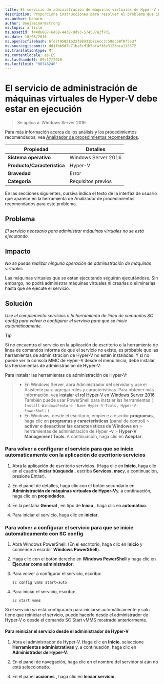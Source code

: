 ```yaml
---
title: El servicio de administración de máquinas virtuales de Hyper-V debe estar en ejecución
description: Proporciona instrucciones para resolver el problema que informa esta regla de Analizador de procedimientos recomendados.
ms.author: benarm
author: BenjaminArmstrong
ms.topic: article
ms.assetid: f44d6887-6458-4438-9d93-574587e3f7d1
ms.date: 10/03/2016
ms.openlocfilehash: 6fe2f95821b23f98931b7cecc3c59dc58f0f5e37
ms.sourcegitcommit: dd1fbb5d7e71ba8cd1b5bfaf38e3123bca115572
ms.translationtype: MT
ms.contentlocale: es-ES
ms.lasthandoff: 09/17/2020
ms.locfileid: "90746240"
---
```

# <a name="the-hyper-v-virtual-machine-management-service-must-be-running"></a>El servicio de administración de máquinas virtuales de Hyper-V debe estar en ejecución

>Se aplica a: Windows Server 2016

Para más información acerca de los análisis y los procedimientos recomendados, vea [Analizador de procedimientos recomendados](https://go.microsoft.com/fwlink/?LinkId=122786).

|Propiedad|Detalles|
|-|-|
|**Sistema operativo**|Windows Server 2016|
|**Producto/Característica**|Hyper-V|
|**Gravedad**|Error|
|**Categoría**|Requisitos previos|

En las secciones siguientes, cursiva indica el texto de la interfaz de usuario que aparece en la herramienta de Analizador de procedimientos recomendados para este problema.

## <a name="issue"></a>Problema

*El servicio necesario para administrar máquinas virtuales no se está ejecutando.*

## <a name="impact"></a>Impacto

*No se puede realizar ninguna operación de administración de máquinas virtuales.*

Las máquinas virtuales que se están ejecutando seguirán ejecutándose. Sin embargo, no podrá administrar máquinas virtuales ni crearlas o eliminarlas hasta que se ejecute el servicio.

## <a name="resolution"></a>Solución

*Use el complemento servicios o la herramienta de línea de comandos SC config para volver a configurar el servicio para que se inicie automáticamente.*

> [!TIP]
> Si no encuentra el servicio en la aplicación de escritorio o la herramienta de línea de comandos informa de que el servicio no existe, es probable que las herramientas de administración de Hyper-V no estén instaladas.
Y si no puede ver la consola MMC de Hyper-V desde el menú Inicio, debe instalar las herramientas de administración de Hyper-V.

Para instalar las herramientas de administración de Hyper-V:
>
> - En Windows Server, abra Administrador del servidor y use el Asistente para agregar roles y características. Para obtener más información, vea [instalar el rol Hyper-V en Windows Server 2016](../get-started/Install-the-Hyper-V-role-on-Windows-Server.md).  También puede usar PowerShell para instalar las herramientas ( `Install-WindowsFeature -Name Hyper-V-Tools, Hyper-V-PowerShell` )
> - En Windows, desde el escritorio, empiece a escribir **programas**, haga clic en **programas y características** (panel de control) > **activar o desactivar las características de Windows en**  >  herramientas de administración de Hyper **-v**  >  **Hyper-V Management Tools**. A continuación, haga clic en **Aceptar**.

### <a name="to-reconfigure-the-service-to-start-automatically-using-the-services-desktop-app"></a>Para volver a configurar el servicio para que se inicie automáticamente con la aplicación de escritorio servicios

1.  Abra la aplicación de escritorio servicios. (Haga clic en **Inicio**, haga clic en el cuadro **Iniciar búsqueda** , escriba **Services. msc**y, a continuación, presione Entrar).

2.  En el panel de detalles, haga clic con el botón secundario en **Administración de máquinas virtuales de Hyper-V**y, a continuación, haga clic en **propiedades**.

3.  En la pestaña **General** , en tipo de **Inicio** , haga clic en **automático**.

4.  Para iniciar el servicio, haga clic en **iniciar**.

### <a name="to-reconfigure-the-service-to-start-automatically-using-sc-config"></a>Para volver a configurar el servicio para que se inicie automáticamente con SC config

1.  Abra Windows PowerShell. (En el escritorio, haga clic en **Inicio** y comience a escribir **Windows PowerShell**).

2.  Haga clic con el botón derecho en **Windows PowerShell** y haga clic en **Ejecutar como administrador**.

3.  Para volver a configurar el servicio, escriba:

    ```
    sc config vmms start=auto
    ```

4.  Para iniciar el servicio, escriba:

    ```
    sc start vmms
    ```

Si el servicio ya está configurado para iniciarse automáticamente y solo tiene que reiniciar el servicio, puede hacerlo desde el administrador de Hyper-V o desde el comando SC Start vMMS mostrado anteriormente.

#### <a name="to-restart-the-service-from-hyper-v-manager"></a>Para reiniciar el servicio desde el administrador de Hyper-V

1.  Abra el administrador de Hyper-V. Haga clic en **Inicio**, seleccione **Herramientas administrativas** y, a continuación, haga clic en **Administrador de Hyper-V**.

2.  En el panel de navegación, haga clic en el nombre del servidor si aún no está seleccionado.

3.  En el panel **acciones** , haga clic en **Iniciar servicio**.



